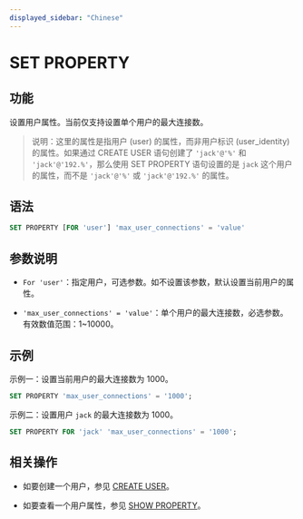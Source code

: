 ```yaml
---
displayed_sidebar: "Chinese"
---
```


# SET PROPERTY

## 功能

设置用户属性。当前仅支持设置单个用户的最大连接数。

> 说明：这里的属性是指用户 (user) 的属性，而非用户标识 (user_identity) 的属性。如果通过 CREATE USER 语句创建了 `'jack'@'%'` 和 `'jack'@'192.%'`，那么使用 SET PROPERTY 语句设置的是 `jack` 这个用户的属性，而不是 `'jack'@'%'` 或 `'jack'@'192.%'` 的属性。

## 语法

```SQL
SET PROPERTY [FOR 'user'] 'max_user_connections' = 'value'
```

## 参数说明

- `For 'user'`：指定用户，可选参数。如不设置该参数，默认设置当前用户的属性。

- `'max_user_connections' = 'value'`：单个用户的最大连接数，必选参数。有效数值范围：1~10000。

## 示例

示例一：设置当前用户的最大连接数为 1000。

```SQL
SET PROPERTY 'max_user_connections' = '1000';
```

示例二：设置用户 `jack` 的最大连接数为 1000。

```SQL
SET PROPERTY FOR 'jack' 'max_user_connections' = '1000';
```

## 相关操作

- 如要创建一个用户，参见 [CREATE USER](../account-management/CREATE_USER.md)。

- 如要查看一个用户属性，参见 [SHOW PROPERTY](../data-manipulation/SHOW_PROPERTY.md)。
